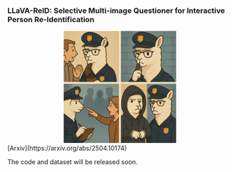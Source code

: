 ### LLaVA-ReID: Selective Multi-image Questioner for Interactive Person Re-Identification
<div align=center>
<img src="img/illustration.png" alt="LLaVA-ReID" width="50%" />
</div>
[Arxiv](https://arxiv.org/abs/2504.10174)

The code and dataset will be released soon.
